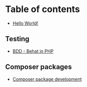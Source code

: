 # Table of contents

* [Hello World!](README.md)

## Testing

* [BDD - Behat in PHP](testing/bdd-behat-in-php.md)

## Composer packages

* [Composer package development](composer-packages/composer-package-development.md)

